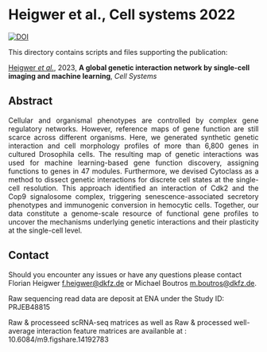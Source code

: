 # Heigwer et al., Cell systems 2022

[![DOI](https://zenodo.org/badge/DOI/10.5281/zenodo.7503943.svg)](https://doi.org/10.5281/zenodo.7503943)

This directory contains scripts and files supporting the publication: </br>

[Heigwer _et al._](http://www.cell.com/cell-systems/fulltext/S2405-4712(23)00079-0), 2023, **A global genetic interaction network by single-cell imaging and machine learning**, _Cell Systems_

## Abstract

<div style="text-align: justify; vertical-align: middle;">
Cellular and organismal phenotypes are controlled by complex gene regulatory networks. However, reference maps of gene function are still scarce across different organisms. Here, we generated synthetic genetic interaction and cell morphology profiles of more than 6,800 genes in cultured Drosophila cells. The resulting map of genetic interactions was used for machine learning-based gene function discovery, assigning functions to genes in 47 modules. Furthermore, we devised Cytoclass as a method to dissect genetic interactions for discrete cell states at the single-cell resolution. This approach identified an interaction of Cdk2 and the Cop9 signalosome complex, triggering senescence-associated secretory phenotypes and immunogenic conversion in hemocytic cells. Together, our data constitute a genome-scale resource of functional gene profiles to uncover the mechanisms underlying genetic interactions and their plasticity at the single-cell level.
</div>

## Contact

Should you encounter any issues or have any questions please contact Florian Heigwer <f.heigwer@dkfz.de> or Michael Boutros <m.boutros@dkfz.de>.

Raw sequencing read data are deposit at ENA under the Study ID: PRJEB48815

Raw & processeed scRNA-seq matrices as well as Raw & processed well-average interaction feature matrices are availanble at : 10.6084/m9.figshare.14192783
